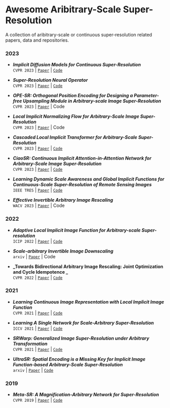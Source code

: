 # Awesome Aribitrary-Scale Super-Resolution
A collection of aribitrary-scale or continuous super-resolution related papers, data and repositories.

### 2023
*  **_Implicit Diffusion Models for Continuous Super-Resolution_** <br>
`CVPR 2023` | [`Paper`](https://arxiv.org/abs/2303.16491) | [`Code`](https://github.com/Ree1s/IDM)<br>

*  **_Super-Resolution Neural Operator_** <br>
`CVPR 2023` | [`Paper`](https://arxiv.org/abs/2303.02584) | [`Code`](https://github.com/2y7c3/Super-Resolution-Neural-Operator)<br>

*  **_OPE-SR: Orthogonal Position Encoding for Designing a Parameter-free Upsampling Module in Arbitrary-scale Image Super-Resolution_** <br>
`CVPR 2023` | [`Paper`](https://arxiv.org/abs/2303.01091) | Code<br>

*  **_Local Implicit Normalizing Flow for Arbitrary-Scale Image Super-Resolution_** <br>
`CVPR 2023` | [`Paper`](https://arxiv.org/pdf/2303.05156.pdf) | Code<br>

*  **_Cascaded Local Implicit Transformer for Arbitrary-Scale Super-Resolution_** <br>
`CVPR 2023` | [`Paper`](https://arxiv.org/pdf/2303.16513v1.pdf) | [`Code`](https://github.com/jaroslaw1007/clit)<br>

*  **_CiaoSR: Continuous Implicit Attention-in-Attention Network for Arbitrary-Scale Image Super-Resolution_** <br>
`CVPR 2023` | [`Paper`](https://arxiv.org/pdf/2212.04362.pdf) | [`Code`](https://github.com/caojiezhang/CiaoSR)<br>

*  **_Learning Dynamic Scale Awareness and Global Implicit Functions for Continuous-Scale Super-Resolution of Remote Sensing Images_** <br>
`IEEE TRES` | [`Paper`](https://ieeexplore.ieee.org/document/10026827) | [`Code`](https://github.com/hanlinwu/SADN)<br>

* **_Effective Invertible Arbitrary Image Rescaling_** <br>
`WACV 2023` | [`Paper`](https://openaccess.thecvf.com/content/WACV2023/papers/Pan_Effective_Invertible_Arbitrary_Image_Rescaling_WACV_2023_paper.pdf) | Code<br>

### 2022

*  **_Adaptive Local Implicit Image Function for Arbitrary-scale Super-resolution_** <br>
`ICIP 2022` | [`Paper`](https://arxiv.org/pdf/2208.04318.pdf) | [`Code`](https://github.com/LeeHW-THU/A-LIIF)<br>

*  **_Scale-arbitrary Invertible Image Downscaling_** <br>
`arxiv` | [`Paper`](https://arxiv.org/pdf/2201.12576.pdf) | Code<br>

*  **_Towards Bidirectional Arbitrary Image Rescaling: Joint Optimization and Cycle Idempotence	_** <br>
`CVPR 2022` | [`Paper`](https://arxiv.org/pdf/2203.00911.pdf) | [`Code`](https://github.com/LeeHW-THU/A-LIIF)<br>

### 2021

*  **_Learning Continuous Image Representation with Local Implicit Image Function_** <br>
`CVPR 2021` | [`Paper`](https://openaccess.thecvf.com/content/CVPR2021/papers/Chen_Learning_Continuous_Image_Representation_With_Local_Implicit_Image_Function_CVPR_2021_paper.pdf) | [`Code`](https://github.com/yinboc/liif)<br>

*  **_Learning A Single Network for Scale-Arbitrary Super-Resolution_** <br>
`ICCV 2021` | [`Paper`](https://arxiv.org/abs/2004.03791) | [`Code`](https://github.com/The-Learning-And-Vision-Atelier-LAVA/ArbSR)<br>

*  **_SRWarp: Generalized Image Super-Resolution under Arbitrary Transformation_** <br>
`CVPR 2021` | [`Paper`](https://openaccess.thecvf.com/content/CVPR2021/papers/Son_SRWarp_Generalized_Image_Super-Resolution_under_Arbitrary_Transformation_CVPR_2021_paper.pdf) | [`Code`](https://github.com/sanghyun-son/srwarp)<br>

*  **_UltraSR: Spatial Encoding is a Missing Key for Implicit Image Function-based Arbitrary-Scale Super-Resolution_** <br>
`arxiv` | [`Paper`](https://arxiv.org/abs/2103.12716) | [`Code`](https://github.com/SHI-Labs/UltraSR-Arbitrary-Scale-Super-Resolution)<br>

### 2019

*  **_Meta-SR: A Magnification-Arbitrary Network for Super-Resolution_** <br>
`CVPR 2019` | [`Paper`](https://openaccess.thecvf.com/content_CVPR_2019/papers/Hu_Meta-SR_A_Magnification-Arbitrary_Network_for_Super-Resolution_CVPR_2019_paper.pdf) | [`Code`](https://github.com/XuecaiHu/Meta-SR-Pytorch)<br>
